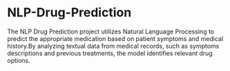 # NLP-Drug-Prediction
The NLP Drug Prediction project utilizes Natural Language Processing to predict the appropriate medication based on patient symptoms and medical history.By analyzing textual data from medical records, such as symptoms descriptions and previous treatments, the model identifies relevant drug options. 
